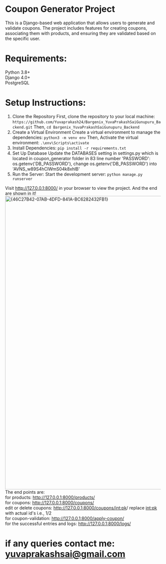 # Coupon Generator Project
This is a Django-based web application that allows users to generate and validate coupons. The project includes features for creating coupons, associating them with products, and ensuring they are validated based on the specific user.
# Requirements:
Python 3.8+ <br>
Django 4.0+ <br>
PostgreSQL <br>
# Setup Instructions:
1. Clone the Repository
First, clone the repository to your local machine:
```https://github.com/Yuvaprakash24/Bargenix_YuvaPrakashSaiGunupuru_Backend.git```
Then,
```cd Bargenix_YuvaPrakashSaiGunupuru_Backend```
2. Create a Virtual Environment
Create a virtual environment to manage the dependencies:
```python3 -m venv env```
Then, Activate the virtual environment:
```.\env\Scripts\activate```
4. Install Dependencies:
```pip install -r requirements.txt```
5. Set Up Database
Update the DATABASES setting in settings.py which is located in coupon_generator folder
in 83 line number        'PASSWORD':  os.getenv('DB_PASSWORD'), change os.getenv('DB_PASSWORD') into 'AVNS_w89S4hCIWmS04k8xhlB'
6. Run the Server:
Start the development server:
```python manage.py runserver```

Visit http://127.0.0.1:8000/ in your browser to view the project. And the end are shown in it!
<img width="950" alt="{46C27B42-07AB-4DFD-841A-BC6282432FB1}" src="https://github.com/user-attachments/assets/bf77c202-892a-4db0-91cb-f3af7dfc58a8" />
<br>
The end points are: <br>
for products: http://127.0.0.1:8000/products/ <br>
for coupons: http://127.0.0.1:8000/coupons/ <br>
edit or delete coupons: http://127.0.0.1:8000/coupons/<int:pk>/ replace <int:pk> with actual id's i.e., 1/2<br>
for coupon-validation: http://127.0.0.1:8000/apply-coupon/ <br>
for the successful entries and logs: http://127.0.0.1:8000/logs/ <br>

# if any queries contact me: yuvaprakashsai@gmail.com
